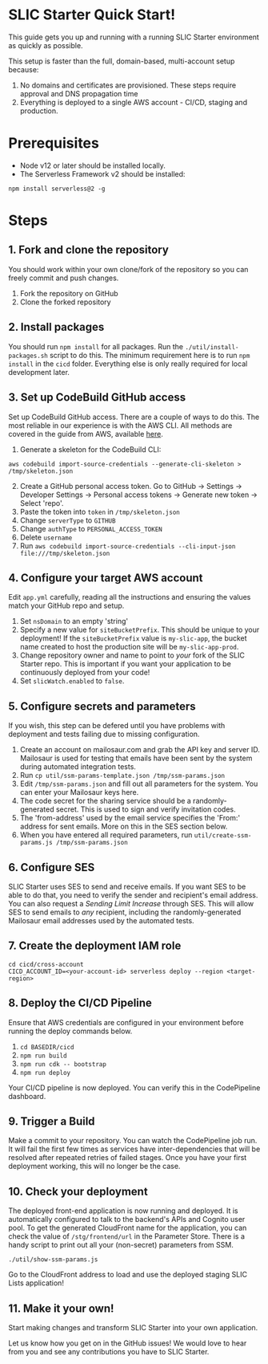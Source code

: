 # SLIC Starter Quick Start!

This guide gets you up and running with a running SLIC Starter environment as quickly as possible.

This setup is faster than the full, domain-based, multi-account setup because:

1. No domains and certificates are provisioned. These steps require approval and DNS propagation time
2. Everything is deployed to a single AWS account - CI/CD, staging and production.

# Prerequisites

- Node v12 or later should be installed locally.
- The Serverless Framework v2 should be installed:

```
npm install serverless@2 -g
```

# Steps

## 1. Fork and clone the repository

You should work within your own clone/fork of the repository so you can freely commit and push changes.

1. Fork the repository on GitHub
2. Clone the forked repository

## 2. Install packages

You should run `npm install` for all packages. Run the `./util/install-packages.sh` script to do this. The minimum requirement here is to run `npm install` in the `cicd` folder. Everything else is only really required for local development later.

## 3. Set up CodeBuild GitHub access

Set up CodeBuild GitHub access. There are a couple of ways to do this. The most reliable in our experience is with the AWS CLI. All methods are covered in the guide from AWS, available [here](https://docs.aws.amazon.com/codebuild/latest/userguide/sample-access-tokens.html).

1. Generate a skeleton for the CodeBuild CLI:

```
aws codebuild import-source-credentials --generate-cli-skeleton > /tmp/skeleton.json
```

2. Create a GitHub personal access token. Go to GitHub -> Settings -> Developer Settings -> Personal access tokens -> Generate new token -> Select 'repo'.
3. Paste the token into `token` in `/tmp/skeleton.json`
4. Change `serverType` to `GITHUB`
5. Change `authType` to `PERSONAL_ACCESS_TOKEN`
6. Delete `username`
7. Run `aws codebuild import-source-credentials --cli-input-json file:///tmp/skeleton.json`

## 4. Configure your target AWS account

Edit `app.yml` carefully, reading all the instructions and ensuring the values match your GitHub repo and setup.
1. Set `nsDomain` to an empty 'string'
2. Specify a new value for `siteBucketPrefix`. This should be unique to your deployment! If the `siteBucketPrefix` value is `my-slic-app`, the bucket name created to host the production site will be `my-slic-app-prod`.
3. Change repository owner and name to point to _your_ fork of the SLIC Starter repo. This is important if you want your application to be continuously deployed from your code!
4. Set `slicWatch.enabled` to `false`.

## 5. Configure secrets and parameters
If you wish, this step can be defered until you have problems with deployment and tests failing due to missing configuration.

1. Create an account on mailosaur.com and grab the API key and server ID. Mailosaur is used for testing that emails have been sent by the system during automated integration tests.
2. Run `cp util/ssm-params-template.json /tmp/ssm-params.json`
3. Edit `/tmp/ssm-params.json` and fill out all parameters for the system. You can enter your Mailosaur keys here.
4. The code secret for the sharing service should be a randomly-generated secret. This is used to sign and verify invitation codes.
5. The 'from-address' used by the email service specifies the 'From:' address for sent emails. More on this in the SES section below.
6. When you have entered all required parameters, run `util/create-ssm-params.js /tmp/ssm-params.json`

## 6. Configure SES

SLIC Starter uses SES to send and receive emails. If you want SES to be able to do that, you need to verify the sender and recipient's email address. You can also request a _Sending Limit Increase_ through SES. This will allow SES to send emails to _any_ recipient, including the randomly-generated Mailosaur email addresses used by the automated tests.

## 7. Create the deployment IAM role

```
cd cicd/cross-account
CICD_ACCOUNT_ID=<your-account-id> serverless deploy --region <target-region>
```

## 8. Deploy the CI/CD Pipeline

Ensure that AWS credentials are configured in your environment before running the deploy commands below.

1. `cd BASEDIR/cicd`
2. `npm run build`
3. `npm run cdk -- bootstrap`
4. `npm run deploy`

Your CI/CD pipeline is now deployed. You can verify this in the CodePipeline dashboard.

## 9. Trigger a Build

Make a commit to your repository. You can watch the CodePipeline job run. It will fail the first few times as services have inter-dependencies that will be resolved after repeated retries of failed stages. Once you have your first deployment working, this will no longer be the case.

## 10. Check your deployment

The deployed front-end application is now running and deployed. It is automatically configured to talk to the backend's APIs and Cognito user pool. To get the generated CloudFront name for the application, you can check the value of `/stg/frontend/url` in the Parameter Store. There is a handy script to print out all your (non-secret) parameters from SSM.

```
./util/show-ssm-params.js
```

Go to the CloudFront address to load and use the deployed staging SLIC Lists application!

## 11. Make it your own!

Start making changes and transform SLIC Starter into your own application.

Let us know how you get on in the GitHub issues! We would love to hear from you and see any contributions you have to SLIC Starter.

